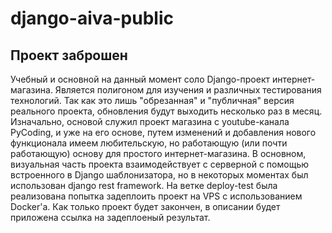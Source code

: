 # django-aiva-public
## Проект заброшен
Учебный и основной на данный момент соло Django-проект интернет-магазина. Является полигоном для изучения и различных тестирования технологий. 
Так как это лишь "обрезанная" и "публичная" версия реального проекта, обновления будут выходить несколько раз в месяц.
Изначально, основой служил проект магазина с youtube-канала PyCoding, и уже на его основе, путем изменений и добавления нового функционала имеем любительскую, но работающую (или почти работающую) основу для простого интернет-магазина.
В основном, визуальная часть проекта взаимодействует с серверной с помощью встроенного в Django шаблонизатора, но в некоторых моментах был использован django rest framework.
На ветке deploy-test была реализована попытка задеплоить проект на VPS c использованием Docker'a.
Как только проект будет закончен, в описании будет приложена ссылка на задеплоеный результат.


